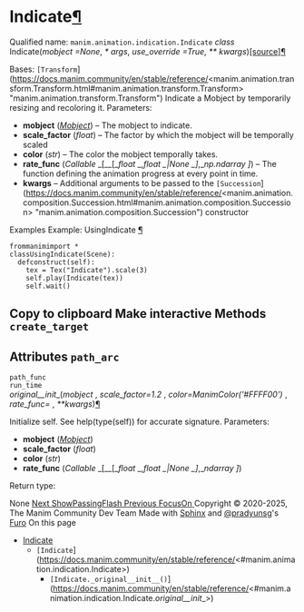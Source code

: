 # Indicate[¶](https://docs.manim.community/en/stable/reference/<#indicate> "Link to this heading")
Qualified name: `manim.animation.indication.Indicate`
_class_ Indicate(_mobject =None_, _* args_, _use_override =True_, _** kwargs_)[[source]](https://docs.manim.community/en/stable/reference/<../_modules/manim/animation/indication.html#Indicate>)[¶](https://docs.manim.community/en/stable/reference/<#manim.animation.indication.Indicate> "Link to this definition")
    
Bases: `[Transform`](https://docs.manim.community/en/stable/reference/<manim.animation.transform.Transform.html#manim.animation.transform.Transform> "manim.animation.transform.Transform")
Indicate a Mobject by temporarily resizing and recoloring it.
Parameters:
    
  * **mobject** ([_Mobject_](https://docs.manim.community/en/stable/reference/<manim.mobject.mobject.Mobject.html#manim.mobject.mobject.Mobject> "manim.mobject.mobject.Mobject")) – The mobject to indicate.
  * **scale_factor** (_float_) – The factor by which the mobject will be temporally scaled
  * **color** (_str_) – The color the mobject temporally takes.
  * **rate_func** (_Callable_ _[__[__float_ _,__float_ _|__None_ _]__,__np.ndarray_ _]_) – The function defining the animation progress at every point in time.
  * **kwargs** – Additional arguments to be passed to the `[Succession`](https://docs.manim.community/en/stable/reference/<manim.animation.composition.Succession.html#manim.animation.composition.Succession> "manim.animation.composition.Succession") constructor


Examples
Example: UsingIndicate [¶](https://docs.manim.community/en/stable/reference/<#usingindicate>)
```
frommanimimport *
classUsingIndicate(Scene):
  defconstruct(self):
    tex = Tex("Indicate").scale(3)
    self.play(Indicate(tex))
    self.wait()

```
Copy to clipboard
Make interactive
Methods
`create_target`  
---  
Attributes
`path_arc`  
---  
`path_func`  
`run_time`  
_original__init__(_mobject_ , _scale_factor=1.2_ , _color=ManimColor('#FFFF00')_ , _rate_func= <function there_and_back>_, _**kwargs_)[¶](https://docs.manim.community/en/stable/reference/<#manim.animation.indication.Indicate._original__init__> "Link to this definition")
    
Initialize self. See help(type(self)) for accurate signature.
Parameters:
    
  * **mobject** ([_Mobject_](https://docs.manim.community/en/stable/reference/<manim.mobject.mobject.Mobject.html#manim.mobject.mobject.Mobject> "manim.mobject.mobject.Mobject"))
  * **scale_factor** (_float_)
  * **color** (_str_)
  * **rate_func** (_Callable_ _[__[__float_ _,__float_ _|__None_ _]__,__ndarray_ _]_)


Return type:
    
None
[ Next ShowPassingFlash ](https://docs.manim.community/en/stable/reference/<manim.animation.indication.ShowPassingFlash.html>) [ Previous FocusOn ](https://docs.manim.community/en/stable/reference/<manim.animation.indication.FocusOn.html>)
Copyright © 2020-2025, The Manim Community Dev Team 
Made with [Sphinx](https://docs.manim.community/en/stable/reference/<https:/www.sphinx-doc.org/>) and [@pradyunsg](https://docs.manim.community/en/stable/reference/<https:/pradyunsg.me>)'s [Furo](https://docs.manim.community/en/stable/reference/<https:/github.com/pradyunsg/furo>)
On this page 
  * [Indicate](https://docs.manim.community/en/stable/reference/<#>)
    * `[Indicate`](https://docs.manim.community/en/stable/reference/<#manim.animation.indication.Indicate>)
      * `[Indicate._original__init__()`](https://docs.manim.community/en/stable/reference/<#manim.animation.indication.Indicate._original__init__>)


